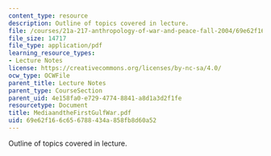 ```yaml
---
content_type: resource
description: Outline of topics covered in lecture.
file: /courses/21a-217-anthropology-of-war-and-peace-fall-2004/69e62f166c656788434a858fb8d60a52_MediaandtheFirstGulfWar.pdf
file_size: 14717
file_type: application/pdf
learning_resource_types:
- Lecture Notes
license: https://creativecommons.org/licenses/by-nc-sa/4.0/
ocw_type: OCWFile
parent_title: Lecture Notes
parent_type: CourseSection
parent_uid: 4e158fa0-e729-4774-8841-a8d1a3d2f1fe
resourcetype: Document
title: MediaandtheFirstGulfWar.pdf
uid: 69e62f16-6c65-6788-434a-858fb8d60a52
---
```

Outline of topics covered in lecture.